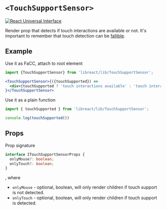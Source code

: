 # `<TouchSupportSensor>`

[![React Universal Interface](https://img.shields.io/badge/React-Universal%20Interface-green.svg)](https://github.com/streamich/react-universal-interface)

Render prop that detects if touch interactions are available or not.
It's important to remember that touch detection can be [fallible](http://www.stucox.com/blog/you-cant-detect-a-touchscreen/).

## Example

Use it as FaCC, attach to root element

```jsx
import {TouchSupportSensor} from 'libreact/lib/TouchSupportSensor';

<TouchSupportSensor>{({touchSupported}) =>
  <div>{touchSupported ? 'touch interactions available' : 'touch interactions not available'}</div>
}</TouchSupportSensor>
```

Use it as a plain function

```js
import { touchSupported } from 'libreact/lib/TouchSupportSensor';

console.log(touchSupported())
```


## Props

Prop signature

```ts
interface ITouchSupportSensorProps {
  onlyMouse?: boolean;
  onlyTouch?: boolean;
}
```

, where

  - `onlyMouse` - optional, boolean, will only render children if touch support is not detected.
  - `onlyTouch` - optional, boolean, will only render children if touch support is detected.
